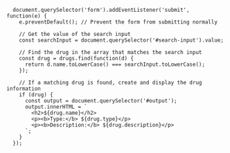       document.querySelector('form').addEventListener('submit', function(e) {
        e.preventDefault(); // Prevent the form from submitting normally

        // Get the value of the search input
        const searchInput = document.querySelector('#search-input').value;

        // Find the drug in the array that matches the search input
        const drug = drugs.find(function(d) {
          return d.name.toLowerCase() === searchInput.toLowerCase();
        });

        // If a matching drug is found, create and display the drug information
        if (drug) {
          const output = document.querySelector('#output');
          output.innerHTML = `
            <h2>${drug.name}</h2>
            <p><b>Type:</b> ${drug.type}</p>
            <p><b>Description:</b> ${drug.description}</p>
          `;
        }
      });
